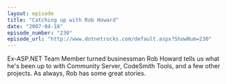 ```yaml
---
layout: episode
title: "Catching up with Rob Howard"
date: "2007-04-18"
episode_number: "230"
episode_url: "http://www.dotnetrocks.com/default.aspx?ShowNum=230"
---
```


Ex-ASP.NET Team Member turned businessman Rob Howard tells us what he's been up to with Community Server, CodeSmith Tools, and a few other projects. As always, Rob has some great stories.
